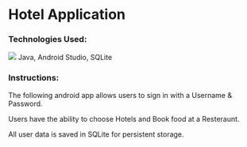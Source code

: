 # Hotel Application

### Technologies Used:
![](https://skillicons.dev/icons?i=java,androidstudio,sqlite)
Java, Android Studio, SQLite

### Instructions:
The following android app allows users to sign in with a Username & Password.

Users have the ability to choose Hotels and Book food at a Resteraunt.

All user data is saved in SQLite for persistent storage.
